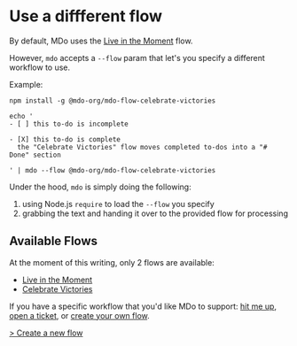 # Use a diffferent flow

By default, MDo uses the [Live in the Moment](https://github.com/mdo-org/mdo/tree/master/packages/mdo-flow-live-in-the-moment) flow.

However, `mdo` accepts a `--flow` param that let's you specify a different workflow to use.

Example:

```
npm install -g @mdo-org/mdo-flow-celebrate-victories

echo '
- [ ] this to-do is incomplete

- [X] this to-do is complete
  the "Celebrate Victories" flow moves completed to-dos into a "# Done" section

' | mdo --flow @mdo-org/mdo-flow-celebrate-victories
```

Under the hood, `mdo` is simply doing the following:

1. using Node.js `require` to load the `--flow` you specify
2. grabbing the text and handing it over to the provided flow for processing

## Available Flows

At the moment of this writing, only 2 flows are available:

- [Live in the Moment](https://github.com/mdo-org/mdo/tree/master/packages/mdo-flow-live-in-the-moment)
- [Celebrate Victories](https://github.com/mdo-org/mdo/tree/master/packages/mdo-flow-celebrate-victories)

If you have a specific workflow that you'd like MDo to support: [hit me up](https://www.linkedin.com/in/alexishevia/), [open a ticket](https://github.com/mdo-org/mdo/issues), or [create your own flow](/customize/create_flow.md).

[> Create a new flow](/customize/create_flow.md)
